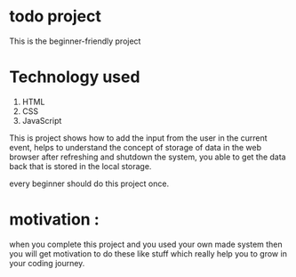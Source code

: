 # todo project
This is the beginner-friendly project
# Technology used
1. HTML
2. CSS
3. JavaScript

This is project shows how to add the input from the user in the current event, helps to understand the concept of storage of data in the web browser after refreshing and shutdown the system, you able to get the data back that is stored in the local storage.

every beginner should do this project once.

# motivation :
when you complete this project and you used your own made system then you will get motivation to do these like stuff which really help you to grow in your coding journey.

